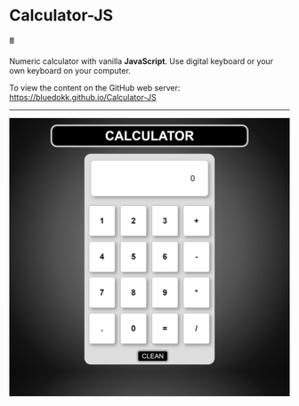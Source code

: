 <h1>Calculator-JS</h1>🖩<br>
<p>Numeric calculator with vanilla <b>JavaScript</b>. Use digital keyboard or your own keyboard on your computer.</p> 
<p>To view the content on the GitHub web server: <a href="https://bluedokk.github.io/Calculator-JS">https://bluedokk.github.io/Calculator-JS</a></p>
<hr>
<a href="https://bluedokk.github.io/Calculator-JS"><img src="screenshot.png" alt="Calculator" name="Calculator"></a>
